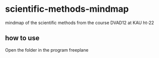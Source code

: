 # scientific-methods-mindmap
mindmap of the scientific methods from the course DVAD12 at KAU ht-22

## how to use
Open the folder in the program freeplane
